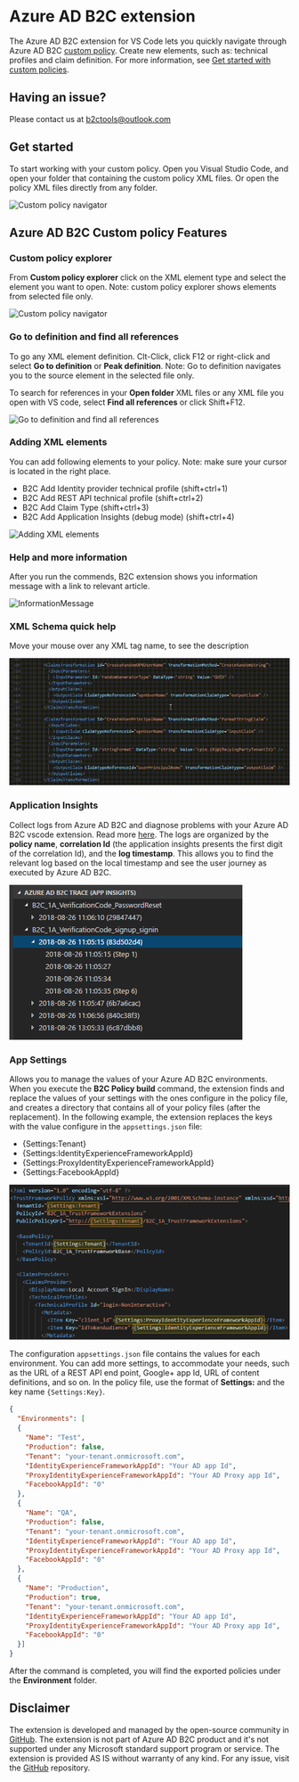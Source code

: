 # Azure AD B2C extension

The Azure AD B2C extension for VS Code lets you quickly navigate through Azure AD B2C [custom policy](https://docs.microsoft.com/en-us/azure/active-directory-b2c/active-directory-b2c-overview-custom). Create new elements, such as: technical profiles and claim definition. For more information, see [Get started with custom policies](https://docs.microsoft.com/en-us/azure/active-directory-b2c/active-directory-b2c-get-started-custom).

## Having an issue?
Please contact us at b2ctools@outlook.com

## Get started
To start working with your custom policy. Open you Visual Studio Code, and open your folder that containing the custom policy XML files. Or open the policy XML files directly from any folder.

![Custom policy navigator](media/openfolder.png)

## Azure AD B2C Custom policy Features
### Custom policy explorer
From **Custom policy explorer** click on the XML element type and select the element you want to open. Note: custom policy explorer shows elements from  selected file only.

![Custom policy navigator](media/explorer.png)

### Go to definition and find all references
To go any XML element definition. Clt-Click, click F12 or right-click and select **Go to definition** or **Peak definition**. Note: Go to definition navigates you to the source element in the selected file only.

To search for references in your **Open folder** XML files or any XML file you open with VS code, select **Find all references** or click Shift+F12.

![Go to definition and find all references](media/goto.png)

### Adding XML elements
You can add following elements to your policy. Note: make sure your cursor is located in the right place.
* B2C Add Identity provider technical profile (shift+ctrl+1)
* B2C Add REST API technical profile (shift+ctrl+2)
* B2C Add Claim Type (shift+ctrl+3)
* B2C Add Application Insights (debug mode) (shift+ctrl+4)

![Adding XML elements](media/commands.png)

### Help and more information
After you run the commends, B2C extension shows you information message with a link to relevant article.

![InformationMessage](media/moreinfo.png)

### XML Schema quick help

Move your mouse over any XML tag name, to see the description

![XML Schema quick help](media/hover.gif)

### Application Insights
Collect logs from Azure AD B2C and diagnose problems with your Azure AD B2C vscode extension. Read more [here](https://github.com/yoelhor/aad-b2c-vs-code-extension/blob/master/src/help/app-insights.md). The logs are organized by the **policy name**, **correlation Id** (the application insights presents the first digit of the correlation Id), and the **log timestamp**. This allows you to find the relevant log based on the local timestamp and see the user journey as executed by Azure AD B2C.

![Application Insights](media/ai.png)

### App Settings
Allows you to manage the values of your Azure AD B2C environments. When you execute the **B2C Policy build** command, the extension finds and replace the values of your settings with the ones configure in the policy file, and creates a directory that contains all of your policy files (after the replacement). In the following example, the extension replaces the keys with the value configure in the `appsettings.json` file: 
- {Settings:Tenant}
- {Settings:IdentityExperienceFrameworkAppId}
- {Settings:ProxyIdentityExperienceFrameworkAppId}
- {Settings:FacebookAppId}

![App Settings](media/app-settings.png)

The configuration `appsettings.json` file contains the values for each environment. You can add more settings, to accommodate your needs, such as the URL of a REST API end point, Google+ app Id, URL of content definitions, and so on. In the policy file, use the format of **Settings:** and the key name `{Settings:Key}`.

```JSON
{
  "Environments": [
  {
    "Name": "Test",
    "Production": false,
    "Tenant": "your-tenant.onmicrosoft.com",
    "IdentityExperienceFrameworkAppId": "Your AD app Id",
    "ProxyIdentityExperienceFrameworkAppId": "Your AD Proxy app Id",
    "FacebookAppId": "0"
  },
  {
    "Name": "QA",
    "Production": false,
    "Tenant": "your-tenant.onmicrosoft.com",
    "IdentityExperienceFrameworkAppId": "Your AD app Id",
    "ProxyIdentityExperienceFrameworkAppId": "Your AD Proxy app Id",
    "FacebookAppId": "0"
  },
  {
    "Name": "Production",
    "Production": true,
    "Tenant": "your-tenant.onmicrosoft.com",
    "IdentityExperienceFrameworkAppId": "Your AD app Id",
    "ProxyIdentityExperienceFrameworkAppId": "Your AD Proxy app Id",
    "FacebookAppId": "0"
  }]
}
```

After the command is completed, you will find the exported policies under the **Environment** folder.


## Disclaimer
The extension is developed and managed by the open-source community in [GitHub](https://github.com/yoelhor/aad-b2c-tools.git). The extension is not part of Azure AD B2C product and it's not supported under any Microsoft standard support program or service. The extension is provided AS IS without warranty of any kind. For any issue, visit the [GitHub](https://github.com/yoelhor/aad-b2c-tools.git) repository.
